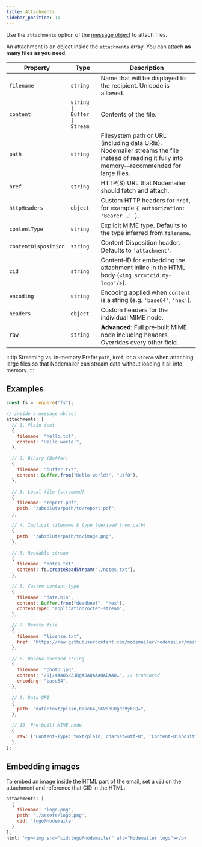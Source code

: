 ```yaml
---
title: Attachments
sidebar_position: 11
---
```


Use the `attachments` option of the [message object](/message) to attach files.

An attachment is an object inside the `attachments` array. You can attach **as many files as you need**.

| Property             | Type                         | Description                                                                                                                                       |
| -------------------- | ---------------------------- | ------------------------------------------------------------------------------------------------------------------------------------------------- |
| `filename`           | `string`                     | Name that will be displayed to the recipient. Unicode is allowed.                                                                                 |
| `content`            | `string \| Buffer \| Stream` | Contents of the file.                                                                                                                             |
| `path`               | `string`                     | Filesystem path or URL (including data URIs). Nodemailer streams the file instead of reading it fully into memory—recommended for large files.    |
| `href`               | `string`                     | HTTP(S) URL that Nodemailer should fetch and attach.                                                                                              |
| `httpHeaders`        | `object`                     | Custom HTTP headers for `href`, for example `{ authorization: 'Bearer …' }`.                                                                      |
| `contentType`        | `string`                     | Explicit [MIME type](https://developer.mozilla.org/en-US/docs/Web/HTTP/Basics_of_HTTP/MIME_types). Defaults to the type inferred from `filename`. |
| `contentDisposition` | `string`                     | Content‑Disposition header. Defaults to `'attachment'`.                                                                                           |
| `cid`                | `string`                     | Content‑ID for embedding the attachment inline in the HTML body (`<img src="cid:my-logo"/>`).                                                     |
| `encoding`           | `string`                     | Encoding applied when `content` is a string (e.g. `'base64'`, `'hex'`).                                                                           |
| `headers`            | `object`                     | Custom headers for the individual MIME node.                                                                                                      |
| `raw`                | `string`                     | **Advanced**: Full pre‑built MIME node including headers. Overrides every other field.                                                            |

:::tip Streaming vs. in‑memory
Prefer `path`, `href`, or a `Stream` when attaching large files so that Nodemailer can stream data without loading it all into memory.
:::

## Examples

```javascript
const fs = require("fs");

// inside a message object
attachments: [
  // 1. Plain text
  {
    filename: "hello.txt",
    content: "Hello world!",
  },

  // 2. Binary (Buffer)
  {
    filename: "buffer.txt",
    content: Buffer.from("Hello world!", "utf8"),
  },

  // 3. Local file (streamed)
  {
    filename: "report.pdf",
    path: "/absolute/path/to/report.pdf",
  },

  // 4. Implicit filename & type (derived from path)
  {
    path: "/absolute/path/to/image.png",
  },

  // 5. Readable stream
  {
    filename: "notes.txt",
    content: fs.createReadStream("./notes.txt"),
  },

  // 6. Custom content‑type
  {
    filename: "data.bin",
    content: Buffer.from("deadbeef", "hex"),
    contentType: "application/octet-stream",
  },

  // 7. Remote file
  {
    filename: "license.txt",
    href: "https://raw.githubusercontent.com/nodemailer/nodemailer/master/LICENSE",
  },

  // 8. Base64‑encoded string
  {
    filename: "photo.jpg",
    content: "/9j/4AAQSkZJRgABAQAAAQABAAD…", // truncated
    encoding: "base64",
  },

  // 9. Data URI
  {
    path: "data:text/plain;base64,SGVsbG8gd29ybGQ=",
  },

  // 10. Pre‑built MIME node
  {
    raw: ["Content-Type: text/plain; charset=utf-8", 'Content-Disposition: attachment; filename="greeting.txt"', "", "Hello world!"].join("\r\n"),
  },
];
```

## Embedding images

To embed an image inside the HTML part of the email, set a `cid` on the attachment and reference that CID in the HTML:

```javascript
attachments: [
  {
    filename: 'logo.png',
    path: './assets/logo.png',
    cid: 'logo@nodemailer'
  }
],
html: '<p><img src="cid:logo@nodemailer" alt="Nodemailer logo"></p>'
```
